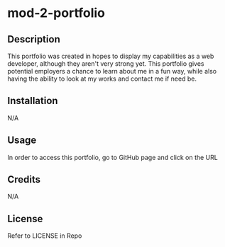 # mod-2-portfolio

## Description

This portfolio was created in hopes to display my capabilities as a web developer, although they aren't very strong yet. This portfolio gives potential employers a chance to learn about me in a fun way, while also having the ability to look at my works and contact me if need be.

## Installation

N/A

## Usage

In order to access this portfolio, go to GitHub page and click on the URL

## Credits

N/A

## License

Refer to LICENSE in Repo
